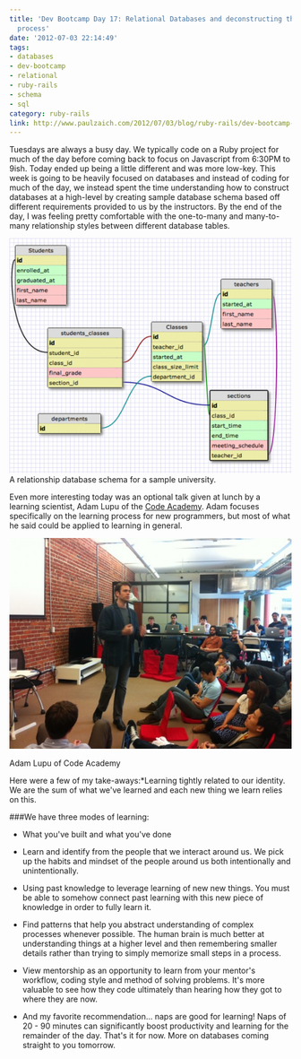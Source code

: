 ```yaml
---
title: 'Dev Bootcamp Day 17: Relational Databases and deconstructing the learning
  process'
date: '2012-07-03 22:14:49'
tags:
- databases
- dev-bootcamp
- relational
- ruby-rails
- schema
- sql
category: ruby-rails
link: http://www.paulzaich.com/2012/07/03/blog/ruby-rails/dev-bootcamp-day-17-relational-databases-deconstructing-learning-process/
---
```


Tuesdays are always a busy day. We typically code on a Ruby project for much of the day before coming back to focus on Javascript from 6:30PM to 9ish. Today ended up being a little different and was more low-key. This week is going to be heavily focused on databases and instead of coding for much of the day, we instead spent the time understanding how to construct databases at a high-level by creating sample database schema based off different requirements provided to us by the instructors. By the end of the day, I was feeling pretty comfortable with the one-to-many and many-to-many relationship styles between different database tables.

![](/images/blog/sql-schema-example.png) A relationship database schema for a sample university.

Even more interesting today was an optional talk given at lunch by a learning scientist, Adam Lupu of the
[Code Academy](http://codeacademy.org/apply). Adam focuses specifically on the learning process for new programmers, but most of what he said could be applied to learning in general.

![](/images/blog/2012-07-03-dev-bootcamp-day-17.jpg)

Adam Lupu of Code Academy

Here were a few of my take-aways:*Learning tightly related to our identity. We are the sum of what we've learned and each new thing we learn relies on this.


###We have three modes of learning:

- What you've built and what you've done


- Learn and identify from the people that we interact around us. We pick up the habits and mindset of the people around us both intentionally and unintentionally.


- Using past knowledge to leverage learning of new new things. You must be able to somehow connect past learning with this new piece of knowledge in order to fully learn it.

- Find patterns that help you abstract understanding of complex processes whenever possible. The human brain is much better at understanding things at a higher level and then remembering smaller details rather than trying to simply memorize small steps in a process.


- View mentorship as an opportunity to learn from your mentor's workflow, coding style and method of solving problems. It's more valuable to see how they code ultimately than hearing how they got to where they are now.


- And my favorite recommendation... naps are good for learning! Naps of 20 - 90 minutes can significantly boost productivity and learning for the remainder of the day.
That's it for now. More on databases coming straight to you tomorrow.
